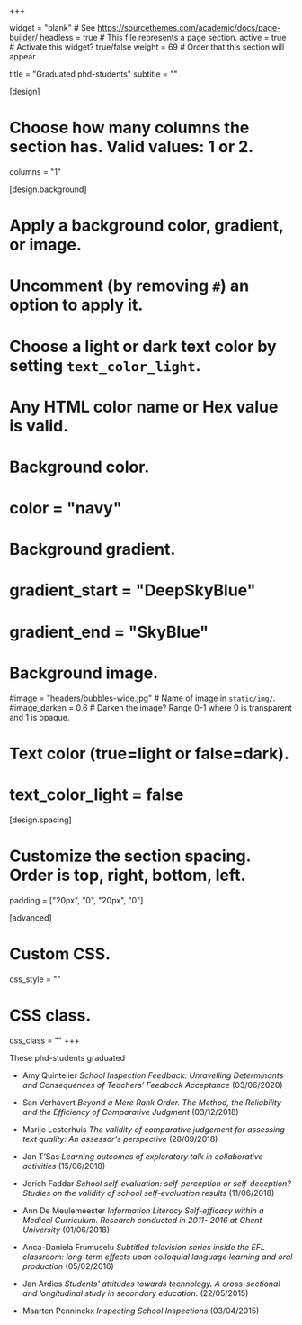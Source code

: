 +++

widget = "blank"  # See https://sourcethemes.com/academic/docs/page-builder/
headless = true  # This file represents a page section.
active = true  # Activate this widget? true/false
weight = 69  # Order that this section will appear.

title = "Graduated phd-students"
subtitle = ""

[design]
  # Choose how many columns the section has. Valid values: 1 or 2.
  columns = "1"

[design.background]
  # Apply a background color, gradient, or image.
  #   Uncomment (by removing `#`) an option to apply it.
  #   Choose a light or dark text color by setting `text_color_light`.
  #   Any HTML color name or Hex value is valid.

  # Background color.
  # color = "navy"
  
  # Background gradient.
  # gradient_start = "DeepSkyBlue"
  # gradient_end = "SkyBlue"
  
  # Background image.
  #image = "headers/bubbles-wide.jpg"  # Name of image in `static/img/`.
  #image_darken = 0.6  # Darken the image? Range 0-1 where 0 is transparent and 1 is opaque.

  # Text color (true=light or false=dark).
  # text_color_light = false

[design.spacing]
  # Customize the section spacing. Order is top, right, bottom, left.
  padding = ["20px", "0", "20px", "0"]

[advanced]
 # Custom CSS. 
 css_style = ""
 
 # CSS class.
 css_class = ""
+++

These phd-students graduated

- Amy Quintelier *School Inspection Feedback: Unravelling Determinants and Consequences of Teachers’ Feedback Acceptance* (03/06/2020)

- San Verhavert *Beyond a Mere Rank Order. The Method, the Reliability and the Efficiency of Comparative Judgment* (03/12/2018)

- Marije Lesterhuis *The validity of comparative judgement for assessing text quality: An assessor's perspective* (28/09/2018)

- Jan T’Sas *Learning outcomes of exploratory talk in collaborative activities* (15/06/2018)

- Jerich Faddar *School self-evaluation: self-perception or self-deception? Studies on the validity of school self-evaluation results* (11/06/2018)

- Ann De Meulemeester *Information Literacy Self-efficacy within a Medical Curriculum. Research conducted in 2011- 2016 at Ghent University* (01/06/2018)

- Anca-Daniela Frumuselu *Subtitled television series inside the EFL classroom: long-term effects upon colloquial language learning and oral production* (05/02/2016)

- Jan Ardies *Students' attitudes towards technology. A cross-sectional and longitudinal study in secondary education.* (22/05/2015)

- Maarten Penninckx  *Inspecting School Inspections* (03/04/2015)

